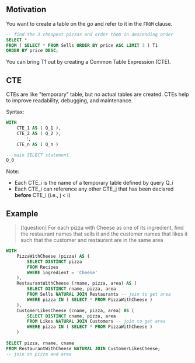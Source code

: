 ## Motivation

You want to create a table on the go and refer to it in the `FROM` clause.

```sql
-- find the 3 cheapest pizzas and order them in descending order
SELECT * 
FROM ( SELECT * FROM Sells ORDER BY price ASC LIMIT 3 ) T1 
ORDER BY price DESC;
```

You can bring T1 out by creating a Common Table Expression (CTE).

## CTE

CTEs are like "temporary" table, but no actual tables are created. CTEs help to improve readability, debugging, and maintenance.

Syntax:

```sql
WITH 
	CTE_1 AS ( Q_1 ), 
	CTE_2 AS ( Q_2 ), 
		⁝, 
	CTE_n AS ( Q_n ) 

-- main SELECT statement
Q_0 
```

Note:
- Each CTE_i is the name of a temporary table defined by query Q_i
- Each CTE_i can reference any other CTE_j that has been declared **before** CTE_i (i.e., j < i)

## Example

>[!question]
> For each pizza with Cheese as one of its ingredient, find the restaurant names that sells it and the customer names that likes it such that the customer and restaurant are in the same area

```sql
WITH 
	PizzaWithCheese (pizza) AS ( 
		SELECT DISTINCT pizza 
		FROM Recipes 
		WHERE ingredient = 'Cheese' 
	), 
	RestaurantWithCheese (rname, pizza, area) AS ( 
		SELECT DISTINCT rname, pizza, area 
		FROM Sells NATURAL JOIN Restaurants -- join to get area
		WHERE pizza IN ( SELECT * FROM PizzaWithCheese ) 
	), 
	CustomerLikesCheese (cname, pizza, area) AS ( 
		SELECT DISTINCT cname, pizza, area 
		FROM Likes NATURAL JOIN Customers -- join to get area
		WHERE pizza IN ( SELECT * FROM PizzaWithCheese ) 
	) 
	
SELECT pizza, rname, cname 
FROM RestaurantWithCheese NATURAL JOIN CustomerLikesCheese;
-- join on pizza and area
```